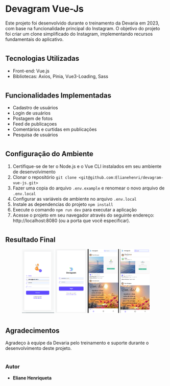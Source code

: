 # Devagram Vue-Js

Este projeto foi desenvolvido durante o treinamento da Devaria em 2023, com base na funcionalidade principal do Instagram. O objetivo do projeto foi criar um clone simplificado do Instagram, implementando recursos fundamentais do aplicativo.

#
## Tecnologias Utilizadas

* Front-end: Vue.js
* Bibliotecas: Axios, Pinia, Vue3-Loading, Sass

#
## Funcionalidades Implementadas

* Cadastro de usuários
* Login de usuários
* Postagem de fotos
* Feed de publicaçoes
* Comentários e curtidas em publicações
* Pesquisa de usuários

#
## Configuração do Ambiente

1. Certifique-se de ter o Node.js e o Vue CLI instalados em seu ambiente de desenvolvimento
1. Clonar o repositório `git clone <git@github.com:Elianehenri/devagram-vue-js.git>`
1. Fazer uma copia do arquivo `.env.example` e renomear o novo arquivo de `.env.local`
1. Configurar as variáveis de ambiente no arquivo `.env.local`
1. Instale as dependencias do projeto `npm install`
1. Execute o comando `npm run dev` para executar a aplicação
1. Acesse o projeto em seu navegador através do seguinte endereço: http://localhost:8080 (ou a porta que você especificar).

#
## Resultado Final

<div align="center">
  <img class="logo-nav" style="height: 200px;" src="src/assets/imagens/cadastro.png" alt="img tela cadastro">
  <img class="logo-nav" style="height: 200px;" src="src/assets/imagens/login.png" alt="img tela login">
  <img class="logo-nav" style="height: 200px;" src="src/assets/imagens/feed.png" alt="img tela feed">
  <img class="logo-nav" style="height: 200px;" src="src/assets/imagens/pesquisa.png" alt="img tela pesquisa">
</div>

#
## Agradecimentos

Agradeço à equipe da Devaria pelo treinamento e suporte durante o desenvolvimento deste projeto. 

#
### Autor
* **Eliane Henriqueta**
